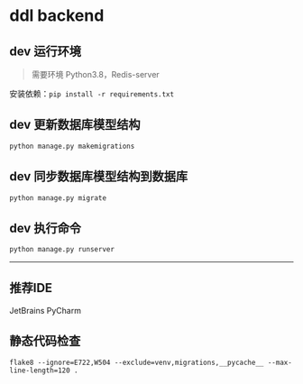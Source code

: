 # ddl backend

## dev 运行环境
> 需要环境 Python3.8，Redis-server

安装依赖：`pip install -r requirements.txt`
## dev 更新数据库模型结构
```sh
python manage.py makemigrations
```
## dev 同步数据库模型结构到数据库
```sh
python manage.py migrate
```

## dev 执行命令
```sh
python manage.py runserver
```

---
## 推荐IDE
JetBrains PyCharm

## 静态代码检查
```shell script
flake8 --ignore=E722,W504 --exclude=venv,migrations,__pycache__ --max-line-length=120 .
```

